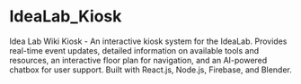 # IdeaLab_Kiosk
Idea Lab Wiki Kiosk - An interactive kiosk system for the IdeaLab. Provides real-time event updates, detailed information on available tools and resources, an interactive floor plan for navigation, and an AI-powered chatbox for user support. Built with React.js, Node.js, Firebase, and Blender.
